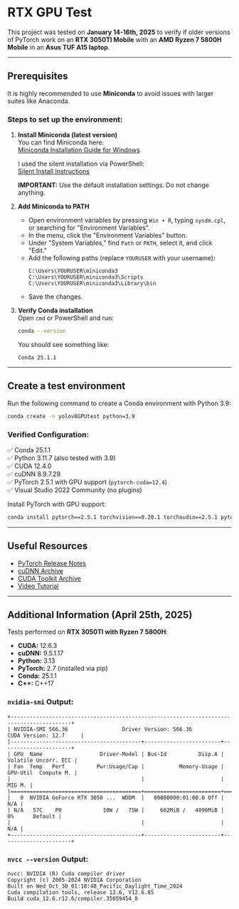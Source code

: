 # RTX GPU Test

This project was tested on **January 14-16th, 2025** to verify if older versions of PyTorch work on an **RTX 3050TI Mobile** with an **AMD Ryzen 7 5800H Mobile** in an **Asus TUF A15 laptop**.

---

## Prerequisites

It is highly recommended to use **Miniconda** to avoid issues with larger suites like Anaconda.

### Steps to set up the environment:

1. **Install Miniconda (latest version)**  
   You can find Miniconda here:  
   [Miniconda Installation Guide for Windows](https://www.anaconda.com/docs/getting-started/miniconda/install#windows-installation)  

   I used the silent installation via PowerShell:  
   [Silent Install Instructions](https://www.anaconda.com/docs/getting-started/miniconda/install#windows-command-prompt)  

   **IMPORTANT:** Use the default installation settings. Do not change anything.

2. **Add Miniconda to PATH**  
   - Open environment variables by pressing `Win + R`, typing `sysdm.cpl`, or searching for "Environment Variables".  
   - In the menu, click the "Environment Variables" button.  
   - Under "System Variables," find `Path` or `PATH`, select it, and click "Edit."  
   - Add the following paths (replace `YOURUSER` with your username):  
     ```
     C:\Users\YOURUSER\miniconda3
     C:\Users\YOURUSER\miniconda3\Scripts
     C:\Users\YOURUSER\miniconda3\Library\bin
     ```
   - Save the changes.

3. **Verify Conda installation**  
   Open `cmd` or PowerShell and run:  
   ```bash
   conda --version
   ```
   You should see something like:  
   ```
   Conda 25.1.1
   ```

---

## Create a test environment

Run the following command to create a Conda environment with Python 3.9:

```bash
conda create -n yolov8GPUtest python=3.9
```

### Verified Configuration:

✅ Conda 25.1.1  
✅ Python 3.11.7 (also tested with 3.9)  
✅ CUDA 12.4.0  
✅ cuDNN 8.9.7.29  
✅ PyTorch 2.5.1 with GPU support (`pytorch-cuda=12.4`)  
✅ Visual Studio 2022 Community (no plugins)

Install PyTorch with GPU support:

```bash
conda install pytorch==2.5.1 torchvision==0.20.1 torchaudio==2.5.1 pytorch-cuda=12.4 -c pytorch -c nvidia
```

---

## Useful Resources

- [PyTorch Release Notes](https://github.com/pytorch/pytorch/blob/main/RELEASE.md)  
- [cuDNN Archive](https://developer.nvidia.com/rdp/cudnn-archive)  
- [CUDA Toolkit Archive](https://developer.nvidia.com/cuda-toolkit-archive)  
- [Video Tutorial](https://www.youtube.com/watch?v=r7Am-ZGMef8)

---

## Additional Information (April 25th, 2025)

Tests performed on **RTX 3050TI with Ryzen 7 5800H**:

- **CUDA:** 12.6.3  
- **cuDNN:** 9.5.1.17  
- **Python:** 3.13  
- **PyTorch:** 2.7 (installed via pip)  
- **Conda:** 25.1.1  
- **C++:** C++17  

### `nvidia-smi` Output:

```
+-----------------------------------------------------------------------------------------+
| NVIDIA-SMI 566.36                 Driver Version: 566.36         CUDA Version: 12.7     |
|-----------------------------------------+------------------------+----------------------+
| GPU  Name                  Driver-Model | Bus-Id          Disp.A | Volatile Uncorr. ECC |
| Fan  Temp   Perf          Pwr:Usage/Cap |           Memory-Usage | GPU-Util  Compute M. |
|                                         |                        |               MIG M. |
|=========================================+========================+======================|
|   0  NVIDIA GeForce RTX 3050 ...  WDDM  |   00000000:01:00.0 Off |                  N/A |
| N/A   57C    P0             10W /   75W |     662MiB /   4096MiB |      0%      Default |
|                                         |                        |                  N/A |
+-----------------------------------------+------------------------+----------------------+
```

### `nvcc --version` Output:

```
nvcc: NVIDIA (R) Cuda compiler driver
Copyright (c) 2005-2024 NVIDIA Corporation
Built on Wed_Oct_30_01:18:48_Pacific_Daylight_Time_2024
Cuda compilation tools, release 12.6, V12.6.85
Build cuda_12.6.r12.6/compiler.35059454_0
```